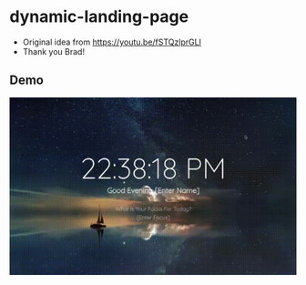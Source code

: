 # dynamic-landing-page
- Original idea from  https://youtu.be/fSTQzlprGLI
- Thank you Brad!

## Demo
![Demo](https://github.com/somamimoto/dynamic-landing-page/blob/media/media/demo.gif)